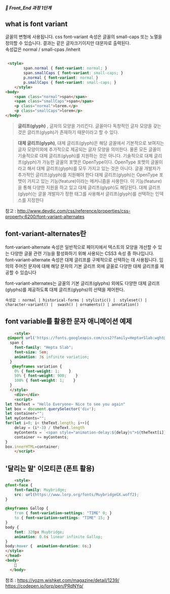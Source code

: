 ##### 🍑  Front_End 과정 1단계 

## what is font variant

글꼴의 변형에 사용됩니다. 
css font-variant 속성은 글꼴의 small-caps 또는 노멀을 정의할 수 있습니다. 결과는 같은 글자크기이지만 대문자로 출력된다.   
속성값은 normal / small-cpas /inherit 
```html

 <style>
        span.normal { font-variant: normal; }
        span.smallCaps { font-variant: small-caps; }
        p.normal { font-variant: normal }
        p.smallCaps { font-variant: small-caps; }
    </style>
<body>
    <span class="normal">span</span>
    <span class="smallCaps">span</span>
    <p class="normal">lorem.</p>
    <p class="smallCaps">lorem</p>
</body>
```
> **글리프(glyph)** ,
 글자의 모양을 가리킨다. 글꼴마다 독창적인 글자 모양을 갖는 것은 글리프(glyph)가 존재하기 때문이라고 할 수 있다.

> **대체 글리프(glyph)**,
대체 글리프(glyph)은 해당 글꼴에서 기본적으로 보여지는 글자 모양이외에 추가적으로 제공되는 글자 모양을 의미한다. 물론 모든 글꼴이 기술적으로 대체 글리프(glyph)를 지원하는 것은 아니다. 기술적으로 대체 글리프(glyph)가 가능한 글꼴의 포맷은 OpenType이다. OpenType 포맷의 글꼴이라고 해서 대체 글리프(glyph)를 모두 가지고 있는 것은 아니다. 글꼴 개발자가 추가적인 글리프(glyph)를 지원해야 한다
대체 글리프(glyph)는 OpenType 포맷이 가지고 있는 기능(feature)이라는 메커니즘을 사용한다. 이 기능(feature)을 통해 다양한 지원을 하고 있고 대체 글리프(glyph)도 해당된다. 대체 글리프(glyph)는 글꼴 개발자가 정한 태그를 사용해서 글리프(glyph)를 선택하는 인덱스를 지정한다

참고 :  http://www.devdic.com/css/reference/properties/css-property:6200/font-variant-alternates



## font-variant-alternates란
font-variant-alternate 속성은 일반적으로 페이지에서 텍스트의 모양을 개선할 수 있는 다양한 글꼴 관련 기능을 활성화하기 위해 사용되는 CSS3 속성 중 하나입니다. font-variant-alternate 속성은 대체 글리프를 구체적으로 선택하는 데 사용됩니다. 임의의 주어진 문자에 대해 해당 문자의 기본 글리프 외에 글꼴로 다양한 대체 글리프를 제공할 수 있습니다   

font-variant-alternates는 글꼴의 기본 글리프(glyphs) 외에도 다양한 대체 글리프(glyphs)를 제공하도록 대체 글리프(glyphs)의 선택을 제어한다.


``` 속성값 : normal | historical-forms | stylistic() |  styleset() | character-variant() |  swash() | ornaments() | annotation() ```   


## font variable를 활용한 문자 애니메이션 예제
```html
    <style>
 @import url('https://fonts.googleapis.com/css2?family=Hepta+Slab:wght@1..900&display=swap');
  span {
    font-family: "Hepta Slab";
    font-size: 5em;
    animation: 3s infinite variation;
  }
   @keyframes variation {
    0% { font-weight: 1;    }
    50% { font-weight: 900;    }
    100% { font-weight: 1;    }
  }
  </style>
    <div></div>
    <script>
let theText = "Hello Everyone~ Nice to see you again"
let box = document.querySelector('div');
let container="";
let myContents="";
for(let i=0; i< theText.length; i++){
    delay = (i*-3) / theText.length
    myContents = `<span style="animation-delay:${delay}s">${theText[i]}</span>`;
    container += myContents;
}
box.innerHTML=container;
    </script>
```

## '달리는 말' 이모티콘 (폰트 활용)  

```html
    <style>
@font-face {
	font-family: Muybridge;
	src: url(https://www.lorp.org/fonts/MuybridgeGX.woff2);
}

@keyframes Gallop {
	from { font-variation-settings: "TIME" 0; }
	to { font-variation-settings: "TIME" 15; }
}
body {
	font: 320px Muybridge;
	animation: 0.6s linear infinite Gallop;
}
body:hover {  animation-duration: 6s;}
</style>
</head>
<body>
    🐎
  </body>

```
참조 : https://yozm.wishket.com/magazine/detail/1239/    
https://codepen.io/lorp/pen/PRdNYq/   





